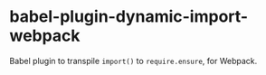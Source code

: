 # babel-plugin-dynamic-import-webpack
Babel plugin to transpile `import()` to `require.ensure`, for Webpack.
